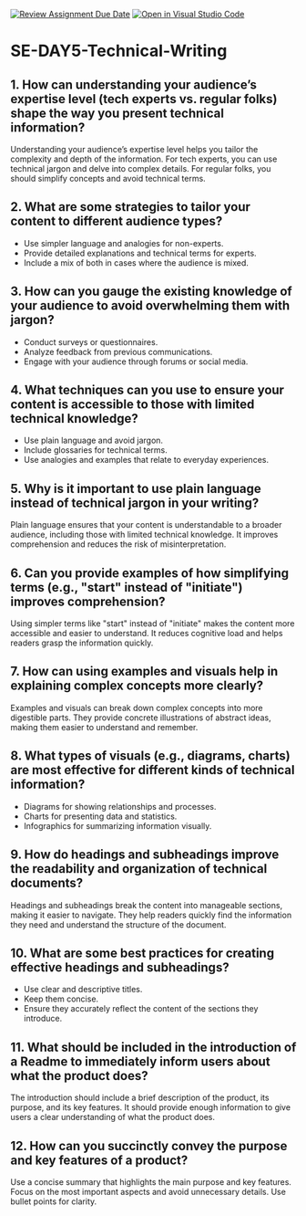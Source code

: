 [![Review Assignment Due Date](https://classroom.github.com/assets/deadline-readme-button-22041afd0340ce965d47ae6ef1cefeee28c7c493a6346c4f15d667ab976d596c.svg)](https://classroom.github.com/a/zsAR-pyY)
[![Open in Visual Studio Code](https://classroom.github.com/assets/open-in-vscode-2e0aaae1b6195c2367325f4f02e2d04e9abb55f0b24a779b69b11b9e10269abc.svg)](https://classroom.github.com/online_ide?assignment_repo_id=18674351&assignment_repo_type=AssignmentRepo)
# SE-DAY5-Technical-Writing
## 1. How can understanding your audience’s expertise level (tech experts vs. regular folks) shape the way you present technical information?
Understanding your audience’s expertise level helps you tailor the complexity and depth of the information. For tech experts, you can use technical jargon and delve into complex details. For regular folks, you should simplify concepts and avoid technical terms.

## 2. What are some strategies to tailor your content to different audience types?
- Use simpler language and analogies for non-experts.
- Provide detailed explanations and technical terms for experts.
- Include a mix of both in cases where the audience is mixed.

## 3. How can you gauge the existing knowledge of your audience to avoid overwhelming them with jargon?
- Conduct surveys or questionnaires.
- Analyze feedback from previous communications.
- Engage with your audience through forums or social media.

## 4. What techniques can you use to ensure your content is accessible to those with limited technical knowledge?
- Use plain language and avoid jargon.
- Include glossaries for technical terms.
- Use analogies and examples that relate to everyday experiences.

## 5. Why is it important to use plain language instead of technical jargon in your writing?
Plain language ensures that your content is understandable to a broader audience, including those with limited technical knowledge. It improves comprehension and reduces the risk of misinterpretation.

## 6. Can you provide examples of how simplifying terms (e.g., "start" instead of "initiate") improves comprehension?
Using simpler terms like "start" instead of "initiate" makes the content more accessible and easier to understand. It reduces cognitive load and helps readers grasp the information quickly.

## 7. How can using examples and visuals help in explaining complex concepts more clearly?
Examples and visuals can break down complex concepts into more digestible parts. They provide concrete illustrations of abstract ideas, making them easier to understand and remember.

## 8. What types of visuals (e.g., diagrams, charts) are most effective for different kinds of technical information?
- Diagrams for showing relationships and processes.
- Charts for presenting data and statistics.
- Infographics for summarizing information visually.

## 9. How do headings and subheadings improve the readability and organization of technical documents?
Headings and subheadings break the content into manageable sections, making it easier to navigate. They help readers quickly find the information they need and understand the structure of the document.

## 10. What are some best practices for creating effective headings and subheadings?
- Use clear and descriptive titles.
- Keep them concise.
- Ensure they accurately reflect the content of the sections they introduce.

## 11. What should be included in the introduction of a Readme to immediately inform users about what the product does?
The introduction should include a brief description of the product, its purpose, and its key features. It should provide enough information to give users a clear understanding of what the product does.

## 12. How can you succinctly convey the purpose and key features of a product?
Use a concise summary that highlights the main purpose and key features. Focus on the most important aspects and avoid unnecessary details. Use bullet points for clarity.
